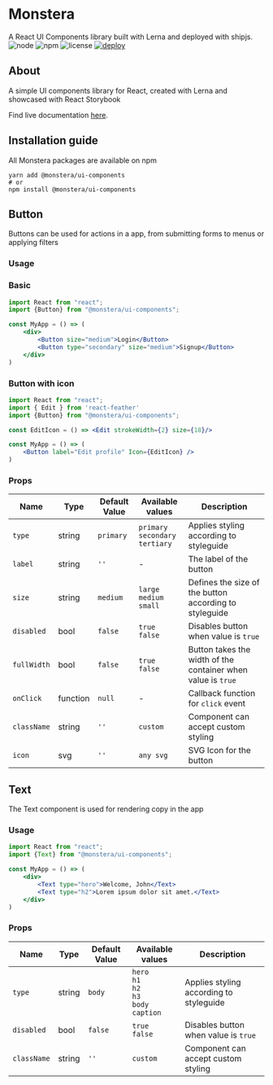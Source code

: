 # Monstera
A React UI Components library built with Lerna and deployed with shipjs.
![node](https://img.shields.io/badge/node-v17.8.0-blue) ![npm](https://img.shields.io/badge/npm-v8.5.5-blue) ![license](https://img.shields.io/badge/License-MIT-green) [![deploy](https://img.shields.io/badge/deploy-🛳%20Ship.js-blue?style=flat)](https://github.com/algolia/shipjs)

## About 

A simple UI components library for React, created with Lerna and showcased with React Storybook

Find live documentation [here](https://marialungu.github.io/monstera).

## Installation guide

All Monstera packages are available on npm

```
yarn add @monstera/ui-components
# or
npm install @monstera/ui-components
```

## Button

Buttons can be used for actions in a app, from submitting forms to menus or applying filters

### Usage

### Basic

```jsx
import React from "react";
import {Button} from "@monstera/ui-components";

const MyApp = () => (
    <div>
        <Button size="medium">Login</Button>
        <Button type="secondary" size="medium">Signup</Button>
    </div>
)
```

### Button with icon

```jsx
import React from "react";
import { Edit } from 'react-feather'
import {Button} from "@monstera/ui-components";

const EditIcon = () => <Edit strokeWidth={2} size={18}/>

const MyApp = () => (
    <Button label="Edit profile" Icon={EditIcon} />
)
```

### Props 

| Name | Type | Default Value | Available values | Description |
| --- | --- | --- | --- | --- |
| `type` | string | `primary` | `primary` <br/> `secondary` <br/> `tertiary` | Applies styling according to styleguide |
| `label` | string | `''` | - | The label of the button |
| `size` | string | `medium` | `large` <br/> `medium`  <br/> `small` | Defines the size of the button according to styleguide |
| `disabled` | bool | `false` | `true` <br /> `false` | Disables button when value is `true`|
| `fullWidth` | bool | `false` | `true` <br /> `false` | Button takes the width of the container when value is `true` |
| `onClick` | function | `null` | - | Callback function for `click` event |
| `className` | string  | `''` | `custom` | Component can accept custom styling |
| `icon` | svg | `''` | `any svg` | SVG Icon for the button |


## Text 

The Text component is used for rendering copy in the app 

### Usage 

```jsx
import React from "react";
import {Text} from "@monstera/ui-components";

const MyApp = () => (
    <div>
        <Text type="hero">Welcome, John</Text>
        <Text type="h2">Lorem ipsum dolor sit amet.</Text>
    </div>
)
```

### Props

| Name | Type    | Default Value | Available values                                                     | Description |
| --- |---------|--------------|----------------------------------------------------------------------| --- |
| `type` | string  | `body`       | `hero` <br/> `h1` <br/> `h2` <br/> `h3` <br/> `body` <br/> `caption` | Applies styling according to styleguide |
| `disabled` | bool    | `false`      | `true` <br /> `false`                                                | Disables button when value is `true`|
| `className` | string  | `''` | `custom` | Component can accept custom styling |
